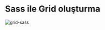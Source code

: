 # Sass ile Grid oluşturma
![grid-sass](https://github.com/Muslumsahin/sass-grid/assets/28905054/07aa40e3-5fb9-4b02-9473-4ec820c45423)
